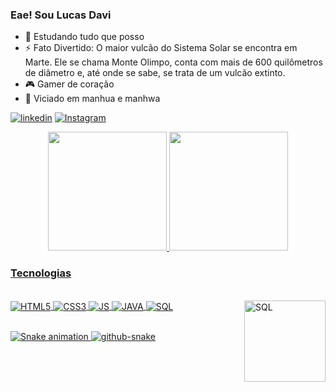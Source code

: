 ### Eae! Sou Lucas Davi


- 🌱 Estudando tudo que posso
- ⚡ Fato Divertido: O maior vulcão do Sistema Solar se encontra em Marte. Ele se chama Monte Olimpo, conta com mais de 600 quilômetros de diâmetro e, até onde se sabe, se trata de um vulcão extinto.
- 🎮 Gamer de coração
- 📖 Viciado em manhua e manhwa

[![linkedin](https://img.shields.io/badge/LinkedIn-0077B5?style=for-the-badge&logo=linkedin&logoColor=white)](https://www.linkedin.com/in/lucas-davi-113b1370/)
[![Instagram](https://img.shields.io/badge/Instagram-E4405F?style=for-the-badge&logo=instagram&logoColor=white)](https://www.instagram.com/lucasdavi99/)

<div align="center">
<a href="https://github.com/lucasdavi99">
<img height="190em" src="https://github-readme-stats.vercel.app/api?username=lucasdavi99&show_icons=true&theme=tokyonight&include_all_commits=true&count_private=true"/>
<img height="190em" src="https://github-readme-stats.vercel.app/api/top-langs/?username=lucasdavi99&layout=compact&langs_count=7&theme=tokyonight"/>
</div>

### Tecnologias

<div style="display: inline_block"><br/>
<img align="center" alt="HTML5" src="https://img.shields.io/badge/HTML5-E34F26?style=for-the-badge&logo=html5&logoColor=white"/>
<img align="center" alt="CSS3" src="https://img.shields.io/badge/CSS3-1572B6?style=for-the-badge&logo=css3&logoColor=white"/>
<img align="center" alt="JS" src="https://img.shields.io/badge/JavaScript-F7DF1E?style=for-the-badge&logo=javascript&logoColor=black"/>
<img align="center" alt="JAVA" src="https://img.shields.io/badge/Java-DD0031?style=for-the-badge&logo=openjdk&logoColor=black"/>
<img align="center" alt="SQL" src="https://img.shields.io/badge/MySQL-02569B?style=for-the-badge&logo=mysql&logoColor=white"/>
<img align="right" height="130em" alt="SQL" src="https://cdn.discordapp.com/attachments/775940076198297601/1124320480476811306/Design_sem_nome.gif"/>

</div><br>

![Snake animation](https://github.com/lucasdavi99/lucasdavi99/blob/output/github-contribution-grid-snake.svg)
<picture>
  <source media="(prefers-color-scheme: dark)" srcset="github-snake-dark.svg" />
  <source media="(prefers-color-scheme: light)" srcset="github-snake.svg" />
  <img alt="github-snake" src="github-snake.svg" />
</picture>
